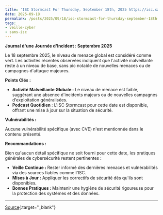 ```yaml
---
title: 'ISC Stormcast For Thursday, September 18th, 2025 https://isc.sans.edu/podcastdetail/9618, (Thu, Sep 18th)'
date: 2025-09-18
permalink: /posts/2025/09/18/isc-stormcast-for-thursday-september-18th-2025-httpsiscsansedupodcastdetail9618-thu-sep-18th/
tags:
- veille-cyber
- sans-isc
---
```

**Journal d'une Journée d'Incident : Septembre 2025**

Le 18 septembre 2025, le niveau de menace global est considéré comme vert. Les activités récentes observées indiquent que l'activité malveillante reste à un niveau de base, sans pic notable de nouvelles menaces ou de campagnes d'attaque majeures.

**Points Clés :**

*   **Activité Malveillante Globale :** Le niveau de menace est faible, suggérant une absence d'incidents majeurs ou de nouvelles campagnes d'exploitation généralisées.
*   **Podcast Quotidien :** L'ISC Stormcast pour cette date est disponible, offrant une mise à jour sur la situation de sécurité.

**Vulnérabilités :**

Aucune vulnérabilité spécifique (avec CVE) n'est mentionnée dans le contenu présenté.

**Recommandations :**

Bien qu'aucun détail spécifique ne soit fourni pour cette date, les pratiques générales de cybersécurité restent pertinentes :

*   **Veille Continue :** Rester informé des dernières menaces et vulnérabilités via des sources fiables comme l'ISC.
*   **Mises à Jour :** Appliquer les correctifs de sécurité dès qu'ils sont disponibles.
*   **Bonnes Pratiques :** Maintenir une hygiène de sécurité rigoureuse pour la protection des systèmes et des données.

---
[Source](https://isc.sans.edu/diary/rss/32298){:target="_blank"}
